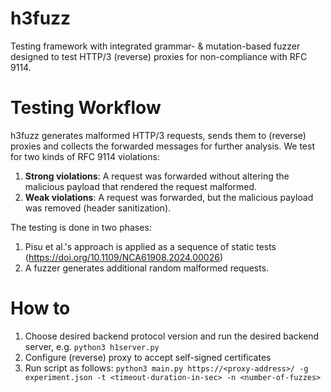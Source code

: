 # h3fuzz
Testing framework with integrated grammar- &amp; mutation-based fuzzer designed to test HTTP/3 (reverse) proxies for non-compliance with RFC 9114.

# Testing Workflow
h3fuzz generates malformed HTTP/3 requests, sends them to (reverse) proxies and collects the forwarded messages for further analysis.
We test for two kinds of RFC 9114 violations:
1. **Strong violations**: A request was forwarded without altering the malicious payload that rendered the request malformed.
2. **Weak violations**: A request was forwarded, but the malicious payload was removed (header sanitization).

The testing is done in two phases:
1. Pisu et al.'s approach is applied as a sequence of static tests (https://doi.org/10.1109/NCA61908.2024.00026)
2. A fuzzer generates additional random malformed requests.

# How to
1. Choose desired backend protocol version and run the desired backend server, e.g. `python3 h1server.py`
2. Configure (reverse) proxy to accept self-signed certificates
3. Run script as follows: `python3 main.py https://<proxy-address>/ -g experiment.json -t <timeout-duration-in-sec> -n <number-of-fuzzes>`


